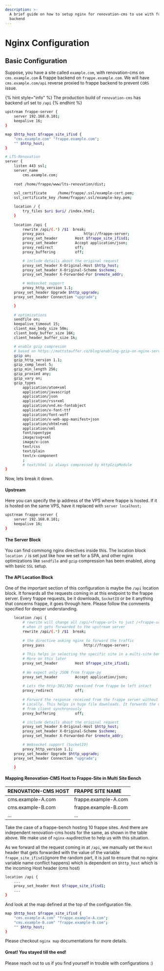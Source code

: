 ```yaml
---
description: >-
  A brief guide on how to setup nginx for renovation-cms to use with frappe
  backend
---
```


# Nginx Configuration

## Basic Configuration

Suppose, you have a site called `example.com`, with renovation-cms on `cms.example.com` & frappe backend on `frappe.example.com`. We will have `cms.example.com/api` reverse proxied to frappe backend to prevent `CORS` issue.

{% hint style="info" %}
The production build of `renovation-cms` has backend url set to `/api`
{% endhint %}

```bash
upstream frappe-server {
	server 192.168.0.101;
	keepalive 16;
}

map $http_host $frappe_site_ifisd {
	"cms.example.com" "frappe.example.com";
	"" $http_host; 
}

# LTS-Renovation
server {
	listen 443 ssl;
	server_name
		cms.example.com;
	
	root /home/frappe/www/lts-renovation/dist;
	
	ssl_certificate		/home/frappe/.ssl/example-cert.pem;
	ssl_certificate_key	/home/frappe/.ssl/example-key.pem;

	location / {
		try_files $uri $uri/ /index.html;
	}
	
	location /api {
		rewrite /api/(.*) /$1  break;
		proxy_pass 					http://frappe-server;
		proxy_set_header 		Host $frappe_site_ifisd1;
		proxy_set_header 		Accept application/json;
		proxy_redirect 			off;
		proxy_buffering 		off;

		# include details about the original request
		proxy_set_header X-Original-Host $http_host;
		proxy_set_header X-Original-Scheme $scheme;
		proxy_set_header X-Forwarded-For $remote_addr;

		# Websocket support
		proxy_http_version 1.1;
    proxy_set_header Upgrade $http_upgrade;
    proxy_set_header Connection "upgrade";

	}
	
	# optimizations
	sendfile on;
	keepalive_timeout 15;
	client_max_body_size 50m;
	client_body_buffer_size 16K;
	client_header_buffer_size 1k;

	# enable gzip compresion
	# based on https://mattstauffer.co/blog/enabling-gzip-on-nginx-servers-including-laravel-forge
	gzip on;
	gzip_http_version 1.1;
	gzip_comp_level 5;
	gzip_min_length 256;
	gzip_proxied any;
	gzip_vary on;
	gzip_types
		application/atom+xml
		application/javascript
		application/json
		application/rss+xml
		application/vnd.ms-fontobject
		application/x-font-ttf
		application/font-woff
		application/x-web-app-manifest+json
		application/xhtml+xml
		application/xml
		font/opentype
		image/svg+xml
		image/x-icon
		text/css
		text/plain
		text/x-component
		;
		# text/html is always compressed by HttpGzipModule
}
```

Now, lets break it down.

#### Upstream

Here you can specify the ip address of the VPS where frappe is hosted. If it is hosted on the same VPS, have it replaced with `server localhost;`

```bash
upstream frappe-server {
	server 192.168.0.101;
	keepalive 16;
}
```

#### The Server Block

You can find commong nginx directives inside this. The location block `location /` is set just like how we set for a SPA, and other nginx optimizations like `sendfile` and `gzip` compression has been enabled, along with basic `SSL` setup.

#### The API Location Block

One of the important section of this configuration is maybe the `/api` location block. It forwards all the requests coming in at this endpoint to the frappe server. Every frappe requests, be it downloads, `SocketIO` or be it anything that concerns frappe, it goes through here. Please follow the comments specified for deeper understanding.

```bash
	location /api {
		# rewrite will change all /api/<frappe-url> to just /<frappe-url>
		# when it gets forwarded to the upstream server
		rewrite /api/(.*) /$1  break;
		
		# the directive asking nginx to forward the traffic
		proxy_pass 					http://frappe-server;
		
		# This helps in selecting the specific site in a multi-site bench
		# More on this later
		proxy_set_header 		Host $frappe_site_ifisd1;
		
		# We expect only JSON from frappe-py
		proxy_set_header 		Accept application/json;
		
		# Lets the http-301/302 received from frappe be left intact
		proxy_redirect 			off;
		
		# Forward the response received from the frappe server without buffering it
		# Locally. This helps in huge file downloads. It forwards the data obtained
		# from client synchronously
		proxy_buffering 		off;

		# include details about the original request
		proxy_set_header X-Original-Host $http_host;
		proxy_set_header X-Original-Scheme $scheme;
		proxy_set_header X-Forwarded-For $remote_addr;

		# Websocket support (SocketIO)
		proxy_http_version 1.1;
    proxy_set_header Upgrade $http_upgrade;
    proxy_set_header Connection "upgrade";

	}
```

#### Mapping Renovation-CMS Host to Frappe-Site in Multi Site Bench

| RENOVATION-CMS HOST | FRAPPE SITE NAME |
| :--- | :--- |
| cms.example-A.com | frappe.example-A.com |
| cms.example-B.com | frappe.example-B.com |
| ... | ... |

Take the case of a frappe-bench hosting 10 frappe sites. And there are independent renovation-cms hosts for the same, as shown in the table above. We make use of `nginx-map`directive to help us with this situation.

As we forward all the request coming in at `/api`, we manually set the `Host` header that gets forwarded with the value of the variable `frappe_site_ifisd1`\(ignore the random part, it is just to ensure that no nginx variable name conflict happens\) which is dependent on `$http_host` which is the incoming Host header \(cms host\)

```bash
location /api {
    ...
    proxy_set_header Host $frappe_site_ifisd1;
    ...
}
```

And look at the map defined at the top of the configuration file.

```bash
map $http_host $frappe_site_ifisd {
	"cms.example-A.com" "frappe.example-A.com";
	"cms.example-B.com" "frappe.example-B.com";
	"" $http_host; 
}
```

Please checkout `nginx map` documentations for more details.

#### Great! You stayed till the end!

Please reach out to us if you find yourself in trouble with configurations :\)

